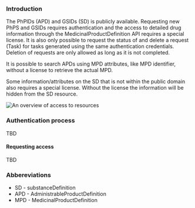 ### Introduction
The PhPIDs (APD) and GSIDs (SD) is publicly available. Requesting new PhPS and GSIDs requires authentication and the access to detailed drug information through the MedicinalProductDefinition API requires a special license. It is also only possible to request the status of and delete a request (Task) for tasks generated using the same authentication credentials. Deletion of requests are only allowed as long as it is not completed. 

It is possible to search APDs using MPD attributes, like MPD identifier, without a license to retrieve the actual MPD.

Some information/attributes on the SD that is not within the public domain also requires a special license. Without the license the information will be hidden from the SD resource.

<img src="Authentication.png" alt="An overview of access to resources"/>
<br clear="all"/>

### Authentication process
TBD

#### Requesting access 
TBD

### Abbereviations
- SD - substanceDefinition 
- APD - AdministrableProductDefinition
- MPD - MedicinalProductDefinition